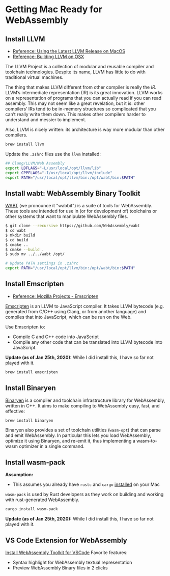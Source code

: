 # Getting Mac Ready for WebAssembly

## Install LLVM

- [Reference: Using the Latest LLVM Release on MacOS](https://afnan.io/posts/2018-10-01-using-the-latest-llvm-release-on-macos/)
- [Reference: Building LLVM on OSX](http://bholt.org/posts/building-llvm.html)

The LLVM Project is a collection of modular and reusable compiler and toolchain technologies. Despite its name, LLVM has little to do with traditional virtual machines.

The thing that makes LLVM different from other compiler is really the _IR_. LLVM’s intermediate representation (IR) is its great innovation. LLVM works on a representation of programs that you can actually read if you can read assembly. This may not seem like a great revelation, but it is: other compilers’ IRs tend to be in-memory structures so complicated that you can’t really write them down. This makes other compilers harder to understand and messier to implement.

Also, LLVM is nicely written: its architecture is way more modular than other compilers.

```bash
brew install llvm
```

Update the `.zshrc` files use the `llvm` installed:

```bash
## Clang/LLVM/Web Assembly
export LDFLAGS="-L/usr/local/opt/llvm/lib"
export CPPFLAGS="-I/usr/local/opt/llvm/include"
export PATH="/usr/local/opt/llvm/bin:/opt/wabt/bin:$PATH"
```

## Install wabt: WebAssembly Binary Toolkit

[WABT](https://github.com/WebAssembly/wabt) (we pronounce it "wabbit") is a suite of tools for WebAssembly. These tools are intended for use in (or for development of) toolchains or other systems that want to manipulate WebAssembly files.

```bash
$ git clone --recursive https://github.com/WebAssembly/wabt
$ cd wabt
$ mkdir build
$ cd build
$ cmake ..
$ cmake --build .
$ sudo mv ../../wabt /opt/
```

```bash
# Update PATH settings in .zshrc
export PATH="/usr/local/opt/llvm/bin:/opt/wabt/bin:$PATH"
```

## Install Emscripten

- [Reference: Mozilla Projects - Emscripten](https://developer.mozilla.org/en-US/docs/Mozilla/Projects/Emscripten)

[Emscripten](https://emscripten.org/index.html) is an LLVM to JavaScript compiler. It takes LLVM bytecode (e.g. generated from C/C++ using Clang, or from another language) and compiles that into JavaScript, which can be run on the Web.

Use Emscripten to:

- Compile C and C++ code into JavaScript
- Compile any other code that can be translated into LLVM bytecode into JavaScript.

**Update (as of Jan 25th, 2020):** While I did install this, I have so far not played with it.

```bash
brew install emscripten
```

## Install Binaryen

[Binaryen](https://github.com/WebAssembly/binaryen) is a compiler and toolchain infrastructure library for WebAssembly, written in C++. It aims to make compiling to WebAssembly easy, fast, and effective:

```bash
brew install binaryen
```

Binaryen also provides a set of toolchain utilities (`wasm-opt`) that can parse and emit WebAssembly. In particular this lets you load WebAssembly, optimize it using Binaryen, and re-emit it, thus implementing a wasm-to-wasm optimizer in a single command.

## Install wasm-pack

**Assumption:**

- This assumes you already have `rustc` and `cargo` [installed](https://rustup.rs/) on your Mac

`wasm-pack` is used by Rust developers as they work on building and working with rust-generated WebAssembly.

```bash
cargo install wasm-pack
```

**Update (as of Jan 25th, 2020):** While I did install this, I have so far not played with it.

## VS Code Extension for WebAssembly

[Install WebAssembly Toolkit for VSCode](https://marketplace.visualstudio.com/items?itemName=dtsvet.vscode-wasm) Favorite features:

- Syntax highlight for WebAssembly textual representation
- Preview WebAssembly Binary files in 2 clicks
